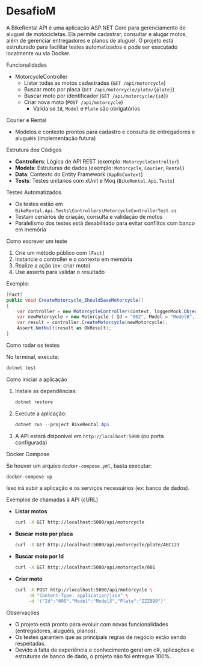 # DesafioM


A BikeRental API é uma aplicação ASP.NET Core para gerenciamento de aluguel de motocicletas. Ela permite cadastrar, consultar e alugar motos, além de gerenciar entregadores e planos de aluguel. O projeto está estruturado para facilitar testes automatizados e pode ser executado localmente ou via Docker.



Funcionalidades

- MotorcycleController
  - Listar todas as motos cadastradas (`GET /api/motorcycle`)
  - Buscar moto por placa (`GET /api/motorcycle/plate/{plate}`)
  - Buscar moto por identificador (`GET /api/motorcycle/{id}`)
  - Criar nova moto (`POST /api/motorcycle`)
    - Valida se `Id`, `Model` e `Plate` são obrigatórios



Courier e Rental
  - Modelos e contexto prontos para cadastro e consulta de entregadores e aluguéis (implementação futura)



Estrutura dos Códigos

- **Controllers**: Lógica de API REST (exemplo: `MotorcycleController`)
- **Models**: Estruturas de dados (exemplo: `Motorcycle`, `Courier`, `Rental`)
- **Data**: Contexto do Entity Framework (`AppDbContext`)
- **Tests**: Testes unitários com xUnit e Moq (`BikeRental.Api.Tests`)



Testes Automatizados

- Os testes estão em `BikeRental.Api.Tests\Controllers\MotorcycleControllerTest.cs`
- Testam cenários de criação, consulta e validação de motos
- Paralelismo dos testes está desabilitado para evitar conflitos com banco em memória


Como escrever um teste

1. Crie um método público com `[Fact]`
2. Instancie o controller e o contexto em memória
3. Realize a ação (ex: criar moto)
4. Use asserts para validar o resultado

Exemplo:
```csharp
[Fact]
public void CreateMotorcycle_ShouldSaveMotorcycle()
{
    var controller = new MotorcycleController(context, loggerMock.Object);
    var newMotorcycle = new Motorcycle { Id = "002", Model = "ModelB", Plate = "XYZ789" };
    var result = controller.CreateMotorcycle(newMotorcycle);
    Assert.NotNull(result as OkResult);
}
```


Como rodar os testes

No terminal, execute:
```powershell
dotnet test
```
Como iniciar a aplicação

1. Instale as dependências:
    ```powershell
    dotnet restore
    ```
2. Execute a aplicação:
    ```powershell
    dotnet run --project BikeRental.Api
    ```
3. A API estará disponível em `http://localhost:5000` (ou porta configurada)



Docker Compose

Se houver um arquivo `docker-compose.yml`, basta executar:
```powershell
docker-compose up
```
Isso irá subir a aplicação e os serviços necessários (ex: banco de dados).

Exemplos de chamadas à API (cURL)

- **Listar motos**
    ```bash
    curl -X GET http://localhost:5000/api/motorcycle
    ```

- **Buscar moto por placa**
    ```bash
    curl -X GET http://localhost:5000/api/motorcycle/plate/ABC123
    ```

- **Buscar moto por Id**
    ```bash
    curl -X GET http://localhost:5000/api/motorcycle/001
    ```

- **Criar moto**
    ```bash
    curl -X POST http://localhost:5000/api/motorcycle \
         -H "Content-Type: application/json" \
         -d '{"Id":"005","Model":"ModelX","Plate":"ZZZ999"}'
    ```



Observações

- O projeto está pronto para evoluir com novas funcionalidades (entregadores, aluguéis, planos).
- Os testes garantem que as principais regras de negócio estão sendo respeitadas.
- Devido à falta de experiência e conhecimento geral em c#, aplicações e estruturas de banco de dado, o projeto não foi entregue 100%.
